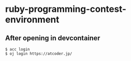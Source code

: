 # ruby-programming-contest-environment

## After opening in devcontainer

```shell
$ acc login
$ oj login https://atcoder.jp/
```
